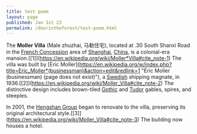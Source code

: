 ```yaml
---
title: test poem
layout: page
published: Jan 1st 23
permalink: /doorintheforest/test-poem.html
---
```

The **Moller Villa** (Male zhuzhai, 马勒住宅), located at .30 South Shanxi Road in the [French Concession](https://en.wikipedia.org/wiki/French_Concession "French Concession") area of [Shanghai](https://en.wikipedia.org/wiki/Shanghai "Shanghai"), [China](https://en.wikipedia.org/wiki/China "China"), is a colonial-era mansion.\[[1]](https://en.wikipedia.org/wiki/Moller*Villa#cite_note-1) The villa was built by \[Eric Moller](https://en.wikipedia.org/w/index.php?title=Eric_Moller*(businessman)&action=edit&redlink=1 "Eric Moller (businessman) (page does not exist)"), a [Swedish](https://en.wikipedia.org/wiki/Swedes "Swedes") shipping magnate, in 1936.\[[2]](https://en.wikipedia.org/wiki/Moller_Villa#cite_note-2) The distinctive design includes brown-tiled [Gothic](https://en.wikipedia.org/wiki/Gothic_Revival_architecture "Gothic Revival architecture") and [Tudor](https://en.wikipedia.org/wiki/Tudor_Revival_architecture "Tudor Revival architecture") gables, spires, and steeples.

In 2001, the [Hengshan Group](https://en.wikipedia.org/w/index.php?title=Hengshan_Group&action=edit&redlink=1 "Hengshan Group (page does not exist)") began to renovate to the villa, preserving its original architectural style.\[[3]](https://en.wikipedia.org/wiki/Moller_Villa#cite_note-3) The building now houses a hotel.